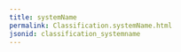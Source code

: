 ```yaml
---
title: systemName
permalink: Classification.systemName.html
jsonid: classification_systemname
---
```

